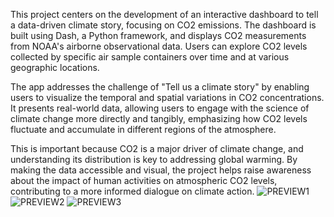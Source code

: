 This project centers on the development of an interactive dashboard to tell a data-driven climate story, focusing on CO2 emissions. The dashboard is built using Dash, a Python framework, and displays CO2 measurements from NOAA's airborne observational data. Users can explore CO2 levels collected by specific air sample containers over time and at various geographic locations.

The app addresses the challenge of "Tell us a climate story" by enabling users to visualize the temporal and spatial variations in CO2 concentrations. It presents real-world data, allowing users to engage with the science of climate change more directly and tangibly, emphasizing how CO2 levels fluctuate and accumulate in different regions of the atmosphere.

This is important because CO2 is a major driver of climate change, and understanding its distribution is key to addressing global warming. By making the data accessible and visual, the project helps raise awareness about the impact of human activities on atmospheric CO2 levels, contributing to a more informed dialogue on climate action.
![PREVIEW1](https://github.com/user-attachments/assets/2f309712-9682-424a-b4db-cdb8254dd4f7)
![PREVIEW2](https://github.com/user-attachments/assets/1bfa0efe-20b8-4da9-a05f-4cd4cc836ade)
![PREVIEW3](https://github.com/user-attachments/assets/4e850ec7-af96-42de-af5d-ea5a10a23659)


